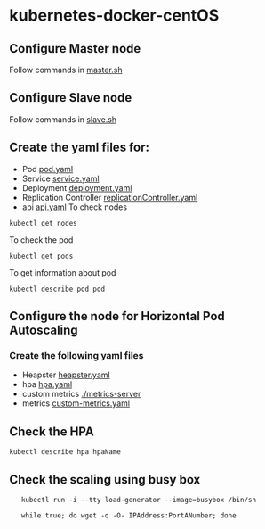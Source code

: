 # kubernetes-docker-centOS

## Configure Master node

Follow commands in [master.sh](https://github.com/vevsatechnologies/kubernetes-docker-centOS/blob/master/master.sh)

## Configure Slave node

Follow commands in [slave.sh](https://github.com/vevsatechnologies/kubernetes-docker-centOS/blob/master/slave.sh)

## Create the yaml files for:
- Pod [pod.yaml](https://github.com/vevsatechnologies/kubernetes-docker-centOS/blob/master/pod.yaml)
- Service [service.yaml](https://github.com/vevsatechnologies/kubernetes-docker-centOS/blob/master/service.yaml)
- Deployment [deployment.yaml](https://github.com/vevsatechnologies/kubernetes-docker-centOS/blob/master/deployment.yaml)
- Replication Controller [replicationController.yaml](https://github.com/vevsatechnologies/kubernetes-docker-centOS/blob/master/replicationController.yaml)
- api [api.yaml](https://github.com/vevsatechnologies/kubernetes-docker-centOS/blob/master/api.yaml)
To check nodes
```
kubectl get nodes
```

To check the pod 
```
kubectl get pods
```

To get information about pod

```
kubectl describe pod pod
```

## Configure the node for Horizontal Pod Autoscaling

### Create the following yaml files
- Heapster [heapster.yaml](https://github.com/vevsatechnologies/kubernetes-docker-centOS/blob/master/heapster.yaml)
- hpa [hpa.yaml](https://github.com/vevsatechnologies/kubernetes-docker-centOS/blob/master/hpa.yaml)
- custom metrics [./metrics-server](https://github.com/vevsatechnologies/kubernetes-docker-centOS/tree/master/metrics-server)
- metrics [custom-metrics.yaml](https://github.com/vevsatechnologies/kubernetes-docker-centOS/blob/master/metrics/custom-metrics.yaml)


## Check the HPA
```
kubectl describe hpa hpaName
```

## Check the scaling using busy box

```
   kubectl run -i --tty load-generator --image=busybox /bin/sh
   
   while true; do wget -q -O- IPAddress:PortANumber; done
  
```
